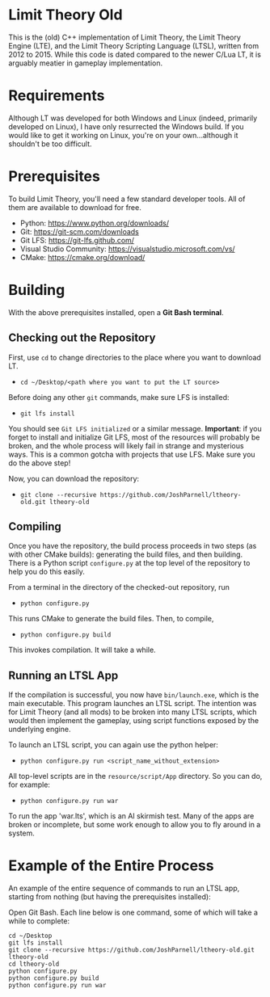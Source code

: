 # Limit Theory Old

This is the (old) C++ implementation of Limit Theory, the Limit Theory Engine (LTE), and the Limit Theory Scripting Language (LTSL), written from 2012 to 2015. While this code is dated compared to the newer C/Lua LT, it is arguably meatier in gameplay implementation.

# Requirements

Although LT was developed for both Windows and Linux (indeed, primarily developed on Linux), I have only resurrected the Windows build. If you would like to get it working on Linux, you're on your own...although it shouldn't be too difficult.

# Prerequisites

To build Limit Theory, you'll need a few standard developer tools. All of them are available to download for free.

- Python: https://www.python.org/downloads/
- Git: https://git-scm.com/downloads
- Git LFS: https://git-lfs.github.com/
- Visual Studio Community: https://visualstudio.microsoft.com/vs/
- CMake: https://cmake.org/download/

# Building

With the above prerequisites installed, open a **Git Bash terminal**.

## Checking out the Repository

First, use `cd` to change directories to the place where you want to download LT. 
- `cd ~/Desktop/<path where you want to put the LT source>`

Before doing any other `git` commands, make sure LFS is installed:
- `git lfs install`

You should see `Git LFS initialized` or a similar message. **Important**: if you forget to install and initialize Git LFS, most of the resources will probably be broken, and the whole process will likely fail in strange and mysterious ways. This is a common gotcha with projects that use LFS. Make sure you do the above step!

Now, you can download the repository:

- `git clone --recursive https://github.com/JoshParnell/ltheory-old.git ltheory-old`

## Compiling

Once you have the repository, the build process proceeds in two steps (as with other CMake builds): generating the build files, and then building. There is a Python script `configure.py` at the top level of the repository to help you do this easily.

From a terminal in the directory of the checked-out repository, run

- `python configure.py`

This runs CMake to generate the build files. Then, to compile,

- `python configure.py build`

This invokes compilation. It will take a while.

## Running an LTSL App

If the compilation is successful, you now have `bin/launch.exe`, which is the main executable. This program launches an LTSL script. The intention was for Limit Theory (and all mods) to be broken into many LTSL scripts, which would then implement the gameplay, using script functions exposed by the underlying engine.

To launch an LTSL script, you can again use the python helper:

- `python configure.py run <script_name_without_extension>`

All top-level scripts are in the `resource/script/App` directory. So you can do, for example:

- `python configure.py run war`

To run the app 'war.lts', which is an AI skirmish test. Many of the apps are broken or incomplete, but some work enough to allow you to fly around in a system.

# Example of the Entire Process

An example of the entire sequence of commands to run an LTSL app, starting from nothing (but having the prerequisites installed):

Open Git Bash. Each line below is one command, some of which will take a while to complete:

```
cd ~/Desktop
git lfs install
git clone --recursive https://github.com/JoshParnell/ltheory-old.git ltheory-old
cd ltheory-old
python configure.py
python configure.py build
python configure.py run war
```
